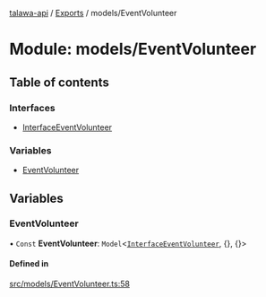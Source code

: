 [talawa-api](../README.md) / [Exports](../modules.md) / models/EventVolunteer

# Module: models/EventVolunteer

## Table of contents

### Interfaces

- [InterfaceEventVolunteer](../interfaces/models_EventVolunteer.InterfaceEventVolunteer.md)

### Variables

- [EventVolunteer](models_EventVolunteer.md#eventvolunteer)

## Variables

### EventVolunteer

• `Const` **EventVolunteer**: `Model`\<[`InterfaceEventVolunteer`](../interfaces/models_EventVolunteer.InterfaceEventVolunteer.md), \{\}, \{\}\>

#### Defined in

[src/models/EventVolunteer.ts:58](https://github.com/adi790uu/talawa-api/blob/b1ec05b/src/models/EventVolunteer.ts#L58)
